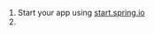 1. Start your app using [start.spring.io](https://start.spring.io/#!type=maven-project&language=java&platformVersion=3.3.1&packaging=jar&jvmVersion=21&groupId=com.tanzu.meta&artifactId=spring-ai-demo&name=spring-ai-demo&description=Demo%20project%20for%20Spring%20AI&packageName=com.tanzu.meta.spring-ai-demo&dependencies=thymeleaf,web,spring-ai-openai,spring-ai-ollama,devtools)
2. 